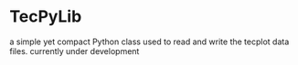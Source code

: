 TecPyLib
========

a simple yet compact Python class used to read and write the tecplot data files. currently under development
